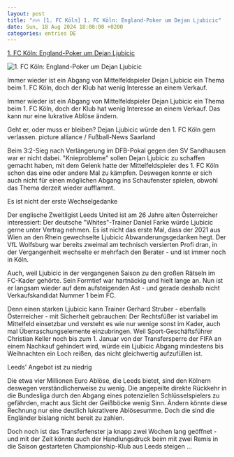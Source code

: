 ```yaml
---
layout: post
title: "🔥🔥 [1. FC Köln] 1. FC Köln: England-Poker um Dejan Ljubicic"
date: Sun, 18 Aug 2024 18:00:00 +0200
categories: entries DE
---
```

[1. FC Köln: England-Poker um Dejan Ljubicic](https://www.kicker.de/england-poker-um-koelns-ljubicic-1045209/artikel)

![1. FC Köln: England-Poker um Dejan Ljubicic](https://derivates.kicker.de/image/upload/c_crop%2Cx_0%2Cy_0%2Cw_3327%2Ch_1871/w_1200%2Cq_auto/v1/2024/08/18/d15d917e-fccb-4ed4-958a-70378b0aa777.jpeg)

Immer wieder ist ein Abgang von Mittelfeldspieler Dejan Ljubicic ein Thema beim 1. FC Köln, doch der Klub hat wenig Interesse an einem Verkauf.

Immer wieder ist ein Abgang von Mittelfeldspieler Dejan Ljubicic ein Thema beim 1. FC Köln, doch der Klub hat wenig Interesse an einem Verkauf. Das kann nur eine lukrative Ablöse ändern.

Geht er, oder muss er bleiben? Dejan Ljubicic würde den 1. FC Köln gern verlassen. picture alliance / Fußball-News Saarland

Beim 3:2-Sieg nach Verlängerung im DFB-Pokal gegen den SV Sandhausen war er nicht dabei. "Knieprobleme" sollen Dejan Ljubicic zu schaffen gemacht haben, mit dem Gelenk hatte der Mittelfeldspieler des 1. FC Köln schon das eine oder andere Mal zu kämpfen. Deswegen konnte er sich auch nicht für einen möglichen Abgang ins Schaufenster spielen, obwohl das Thema derzeit wieder aufflammt.

Es ist nicht der erste Wechselgedanke

Der englische Zweitligist Leeds United ist am 26 Jahre alten Österreicher interessiert: Der deutsche "Whites"-Trainer Daniel Farke würde Ljubicic gerne unter Vertrag nehmen. Es ist nicht das erste Mal, dass der 2021 aus Wien an den Rhein gewechselte Ljubicic Abwanderungsgedanken hegt. Der VfL Wolfsburg war bereits zweimal am technisch versierten Profi dran, in der Vergangenheit wechselte er mehrfach den Berater - und ist immer noch in Köln.

Auch, weil Ljubicic in der vergangenen Saison zu den großen Rätseln im FC-Kader gehörte. Sein Formtief war hartnäckig und hielt lange an. Nun ist er langsam wieder auf dem aufsteigenden Ast - und gerade deshalb nicht Verkaufskandidat Nummer 1 beim FC.

Denn einen starken Ljubicic kann Trainer Gerhard Struber - ebenfalls Österreicher - mit Sicherheit gebrauchen: Der Rechtsfüßer ist variabel im Mittelfeld einsetzbar und versteht es wie nur wenige sonst im Kader, auch mal Überraschungselemente einzubringen. Weil Sport-Geschäftsführer Christian Keller noch bis zum 1. Januar von der Transfersperre der FIFA an einem Nachkauf gehindert wird, würde ein Ljubicic Abgang mindestens bis Weihnachten ein Loch reißen, das nicht gleichwertig aufzufüllen ist.

Leeds' Angebot ist zu niedrig

Die etwa vier Millionen Euro Ablöse, die Leeds bietet, sind den Kölnern deswegen verständlicherweise zu wenig. Die angepeilte direkte Rückkehr in die Bundesliga durch den Abgang eines potenziellen Schlüsselspielers zu gefährden, macht aus Sicht der Geißböcke wenig Sinn. Ändern könnte diese Rechnung nur eine deutlich lukrativere Ablösesumme. Doch die sind die Engländer bislang nicht bereit zu zahlen.

Doch noch ist das Transferfenster ja knapp zwei Wochen lang geöffnet - und mit der Zeit könnte auch der Handlungsdruck beim mit zwei Remis in die Saison gestarteten Championship-Klub aus Leeds steigen ...

